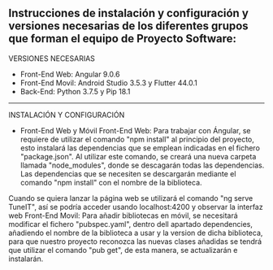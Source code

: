 Instrucciones de instalación y configuración y versiones necesarias  de los diferentes grupos que forman el equipo de Proyecto Software:
----------------------------------------------------
VERSIONES NECESARIAS
- Front-End Web: Angular 9.0.6
- Front-End Movil: Android Studio 3.5.3 y Flutter 44.0.1
- Back-End: Python 3.7.5 y Pip 18.1
----------------------------------------------------
INSTALACIÓN Y CONFIGURACIÓN
- Front-End Web y Móvil
Front-End Web:
Para trabajar con Ángular, se requiere de utilizar el comando "npm install" al principio del proyecto, esto instalará las dependencias que se emplean indicadas en el fichero "package.json". Al utilizar este comando, se creará una nueva carpeta llamada "node_modules", donde se descagarán todas las dependencias.
Las dependencias que se necesiten se descargarán mediante el comando "npm install" con el nombre de la biblioteca.

Cuando se quiera lanzar la página web se utilizará el comando "ng serve TuneIT", así se podría acceder usando localhost:4200 y observar la interfaz web
Front-End Movil:
Para añadir bibliotecas en móvil, se necesitará modificar el fichero "pubspec.yaml", dentro dell apartado dependencies,  añadiendo el nombre de la biblioteca a usar y la version de dicha biblioteca, para que nuestro proyecto reconozca las nuevas clases añadidas se tendrá que utilizar el comando "pub get", de esta manera, se actualizarán e instalarán.
